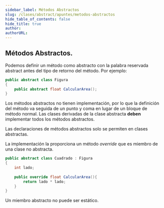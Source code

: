 ```yaml
---
sidebar_label: Métodos Abstractos
slug: /clases/abstract/apuntes/metodos-abstractos
hide_table_of_contents: false
hide_title: true
author: 
authorURL: 
---
```


## Métodos Abstractos.


Podemos definir un método como abstracto con la palabra reservada abstract antes del tipo de retorno del método. Por ejemplo:

```csharp
public abstract class Figura
{
    public abstract float CalcularArea();
}
```
Los métodos abstractos no tienen implementación, por lo que la definición del método va seguida de un punto y coma en lugar de un bloque de método normal. Las clases derivadas de la clase abstracta **deben** implementar todos los métodos abstractos. 

Las declaraciones de métodos abstractos solo se permiten en clases abstractas.

La implementación la proporciona un método *override* que es miembro de una clase no abstracta. 

```csharp
public abstract class Cuadrado : Figura
{
    int lado;
   
    public override float CalcularArea(){
        return lado * lado;
    }
}
```

Un miembro abstracto no puede ser estático.

